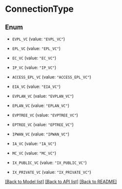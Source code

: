 # ConnectionType

## Enum


* `EVPL_VC` (value: `"EVPL_VC"`)

* `EPL_VC` (value: `"EPL_VC"`)

* `EC_VC` (value: `"EC_VC"`)

* `IP_VC` (value: `"IP_VC"`)

* `ACCESS_EPL_VC` (value: `"ACCESS_EPL_VC"`)

* `EIA_VC` (value: `"EIA_VC"`)

* `EVPLAN_VC` (value: `"EVPLAN_VC"`)

* `EPLAN_VC` (value: `"EPLAN_VC"`)

* `EVPTREE_VC` (value: `"EVPTREE_VC"`)

* `EPTREE_VC` (value: `"EPTREE_VC"`)

* `IPWAN_VC` (value: `"IPWAN_VC"`)

* `IA_VC` (value: `"IA_VC"`)

* `MC_VC` (value: `"MC_VC"`)

* `IX_PUBLIC_VC` (value: `"IX_PUBLIC_VC"`)

* `IX_PRIVATE_VC` (value: `"IX_PRIVATE_VC"`)


[[Back to Model list]](../README.md#documentation-for-models) [[Back to API list]](../README.md#documentation-for-api-endpoints) [[Back to README]](../README.md)


